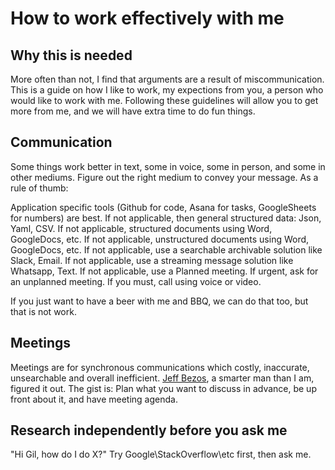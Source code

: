 # How to work effectively with me

## Why this is needed

More often than not, I find that arguments are a result of miscommunication.
This is a guide on how I like to work, my expections from you, a person who would like to work with me.
Following these guidelines will allow you to get more from me, and we will have extra time to do fun things.

## Communication

Some things work better in text, some in voice, some in person, and some in other mediums.
Figure out the right medium to convey your message.
As a rule of thumb:

Application specific tools (Github for code, Asana for tasks, GoogleSheets for numbers) are best.
If not applicable, then general structured data: Json, Yaml, CSV.
If not applicable, structured documents using Word, GoogleDocs, etc.
If not applicable, unstructured documents using Word, GoogleDocs, etc.
If not applicable, use a searchable archivable solution like Slack, Email.
If not applicable, use a streaming message solution like Whatsapp, Text.
If not applicable, use a Planned meeting.
If urgent, ask for an unplanned meeting.
If you must, call using voice or video.

If you just want to have a beer with me and BBQ, we can do that too, but that is not work.

## Meetings

Meetings are for synchronous communications which costly, inaccurate, unsearchable and overall inefficient.
[Jeff Bezos](https://www.thinkbusiness.ie/articles/jeff-bezos-rules-productive-meetings-amazon/), a smarter man than I am, figured it out.
The gist is:
Plan what you want to discuss in advance, be up front about it, and have meeting agenda.

## Research independently before you ask me

"Hi Gil, how do I do X?"
Try Google\StackOverflow\etc first, then ask me.


